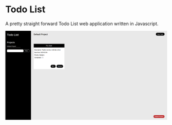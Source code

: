 # Todo List

A pretty straight forward Todo List web application written in Javascript.

![alt text](screenshot.png)